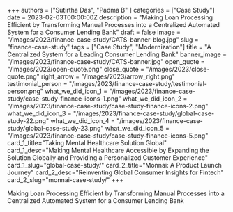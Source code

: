 +++
authors = ["Sutirtha Das", "Padma B" ]
categories = ["Case Study"]
date = 2023-02-03T00:00:00Z
description = "Making Loan Processing Efficient by Transforming Manual Processes into a Centralized Automated System for a Consumer Lending Bank"
draft = false
image = "/images/2023/finance-case-study/CATS-banner-blog.jpg"
slug = "finance-case-study"
tags = ["Case Study", "Modernization"]
title = "A Centralized System for a Leading Consumer Lending Bank"
banner_image = "/images/2023/finance-case-study/CATS-banner.jpg"
open_quote = "/images/2023/open-quote.png"
close_quote = "/images/2023/close-quote.png"
right_arrow = "/images/2023/arrow_right.png"
testimonial_person = "/images/2023/finance-case-study/testimonial-person.png"
what_we_did_icon_1 = "/images/2023/finance-case-study/case-study-finance-icons-1.png"
what_we_did_icon_2 = "/images/2023/finance-case-study/case-study-finance-icons-2.png"
what_we_did_icon_3 = "/images/2023/finance-case-study/global-case-study-22.png"
what_we_did_icon_4 = "/images/2023/finance-case-study/global-case-study-23.png"
what_we_did_icon_5 = "/images/2023/finance-case-study/case-study-finance-icons-5.png"
card_1_title="Taking Mental Healthcare Solution Global"
card_1_desc="Making Mental Healthcare Accessible by Expanding the Solution Globally and Providing a Personalized Customer Experience"
card_1_slug="global-case-study/"
card_2_title="Monnai: A Product Launch Journey"
card_2_desc="Reinventing Global Consumer Insights for Fintech"
card_2_slug="monnai-case-study/"
+++

Making Loan Processing Efficient by Transforming Manual Processes into a Centralized Automated System for a Consumer Lending Bank

